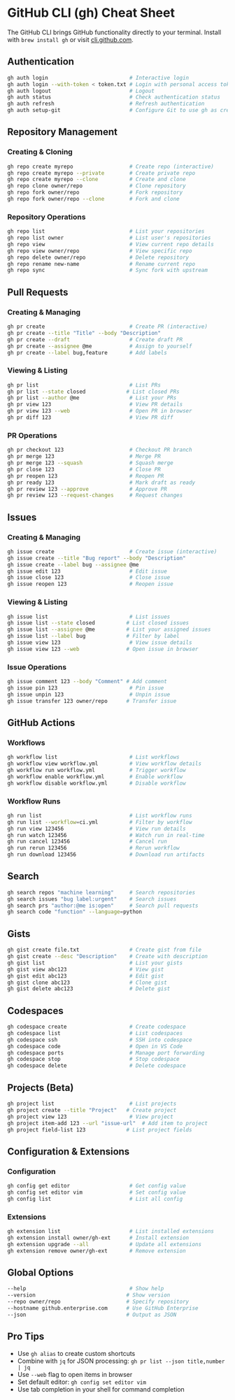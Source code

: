 # GitHub CLI (gh) Cheat Sheet

The GitHub CLI brings GitHub functionality directly to your terminal. Install with `brew install gh` or visit [cli.github.com](https://cli.github.com).

## Authentication

```bash
gh auth login                          # Interactive login
gh auth login --with-token < token.txt # Login with personal access token
gh auth logout                         # Logout
gh auth status                         # Check authentication status
gh auth refresh                        # Refresh authentication
gh auth setup-git                      # Configure Git to use gh as credential helper
```

## Repository Management

### Creating & Cloning
```bash
gh repo create myrepo                  # Create repo (interactive)
gh repo create myrepo --private        # Create private repo
gh repo create myrepo --clone          # Create and clone
gh repo clone owner/repo               # Clone repository
gh repo fork owner/repo                # Fork repository
gh repo fork owner/repo --clone        # Fork and clone
```

### Repository Operations
```bash
gh repo list                           # List your repositories
gh repo list owner                     # List user's repositories
gh repo view                           # View current repo details
gh repo view owner/repo                # View specific repo
gh repo delete owner/repo              # Delete repository
gh repo rename new-name                # Rename current repo
gh repo sync                           # Sync fork with upstream
```

## Pull Requests

### Creating & Managing
```bash
gh pr create                           # Create PR (interactive)
gh pr create --title "Title" --body "Description"
gh pr create --draft                   # Create draft PR
gh pr create --assignee @me            # Assign to yourself
gh pr create --label bug,feature       # Add labels
```

### Viewing & Listing
```bash
gh pr list                             # List PRs
gh pr list --state closed             # List closed PRs
gh pr list --author @me                # List your PRs
gh pr view 123                         # View PR details
gh pr view 123 --web                   # Open PR in browser
gh pr diff 123                         # View PR diff
```

### PR Operations
```bash
gh pr checkout 123                     # Checkout PR branch
gh pr merge 123                        # Merge PR
gh pr merge 123 --squash               # Squash merge
gh pr close 123                        # Close PR
gh pr reopen 123                       # Reopen PR
gh pr ready 123                        # Mark draft as ready
gh pr review 123 --approve             # Approve PR
gh pr review 123 --request-changes     # Request changes
```

## Issues

### Creating & Managing
```bash
gh issue create                        # Create issue (interactive)
gh issue create --title "Bug report" --body "Description"
gh issue create --label bug --assignee @me
gh issue edit 123                      # Edit issue
gh issue close 123                     # Close issue
gh issue reopen 123                    # Reopen issue
```

### Viewing & Listing
```bash
gh issue list                          # List issues
gh issue list --state closed          # List closed issues
gh issue list --assignee @me          # List your assigned issues
gh issue list --label bug             # Filter by label
gh issue view 123                      # View issue details
gh issue view 123 --web               # Open issue in browser
```

### Issue Operations
```bash
gh issue comment 123 --body "Comment" # Add comment
gh issue pin 123                       # Pin issue
gh issue unpin 123                     # Unpin issue
gh issue transfer 123 owner/repo      # Transfer issue
```

## GitHub Actions

### Workflows
```bash
gh workflow list                       # List workflows
gh workflow view workflow.yml          # View workflow details
gh workflow run workflow.yml           # Trigger workflow
gh workflow enable workflow.yml        # Enable workflow
gh workflow disable workflow.yml       # Disable workflow
```

### Workflow Runs
```bash
gh run list                            # List workflow runs
gh run list --workflow=ci.yml          # Filter by workflow
gh run view 123456                     # View run details
gh run watch 123456                    # Watch run in real-time
gh run cancel 123456                   # Cancel run
gh run rerun 123456                    # Rerun workflow
gh run download 123456                 # Download run artifacts
```

## Search

```bash
gh search repos "machine learning"     # Search repositories
gh search issues "bug label:urgent"    # Search issues
gh search prs "author:@me is:open"     # Search pull requests
gh search code "function" --language=python
```

## Gists

```bash
gh gist create file.txt                # Create gist from file
gh gist create --desc "Description"    # Create with description
gh gist list                           # List your gists
gh gist view abc123                    # View gist
gh gist edit abc123                    # Edit gist
gh gist clone abc123                   # Clone gist
gh gist delete abc123                  # Delete gist
```

## Codespaces

```bash
gh codespace create                    # Create codespace
gh codespace list                      # List codespaces
gh codespace ssh                       # SSH into codespace
gh codespace code                      # Open in VS Code
gh codespace ports                     # Manage port forwarding
gh codespace stop                      # Stop codespace
gh codespace delete                    # Delete codespace
```

## Projects (Beta)

```bash
gh project list                        # List projects
gh project create --title "Project"   # Create project
gh project view 123                    # View project
gh project item-add 123 --url "issue-url"  # Add item to project
gh project field-list 123             # List project fields
```

## Configuration & Extensions

### Configuration
```bash
gh config get editor                   # Get config value
gh config set editor vim               # Set config value
gh config list                         # List all config
```

### Extensions
```bash
gh extension list                      # List installed extensions
gh extension install owner/gh-ext      # Install extension
gh extension upgrade --all             # Update all extensions
gh extension remove owner/gh-ext       # Remove extension
```

## Global Options

```bash
--help                                 # Show help
--version                             # Show version
--repo owner/repo                     # Specify repository
--hostname github.enterprise.com      # Use GitHub Enterprise
--json                                # Output as JSON
```

## Pro Tips

- Use `gh alias` to create custom shortcuts
- Combine with `jq` for JSON processing: `gh pr list --json title,number | jq`
- Use `--web` flag to open items in browser
- Set default editor: `gh config set editor vim`
- Use tab completion in your shell for command completion